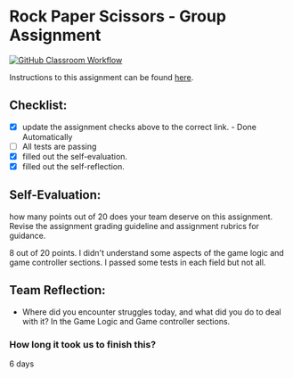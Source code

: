 Rock Paper Scissors - Group Assignment
===================================
[![GitHub Classroom Workflow](https://s///github.com/it3049c-fall22-henderson/rock-paper-scissors-Tetris3DS/actions/workflows/classroom.yml/badge.svg)](https://s///github.com/it3049c-fall22-henderson/rock-paper-scissors-Tetris3DS/actions/workflows/classroom.yml)

Instructions to this assignment can be found [here](https://it3049c.github.io/Material/Assignments/3.Rock_Paper_Scissors/).

## Checklist:
- [x] update the assignment checks above to the correct link. - Done Automatically
- [ ] All tests are passing
- [x] filled out the self-evaluation.
- [x] filled out the self-reflection.

## Self-Evaluation: 
how many points out of 20 does your team deserve on this assignment. Revise the assignment grading guideline and assignment rubrics for guidance.

8 out of 20 points. I didn't understand some aspects of the game logic and game controller sections. I passed some tests in each field but not all. 
## Team Reflection:
- Where did you encounter struggles today, and what did you do to deal with it?
In the Game Logic and Game controller sections.

### How long it took us to finish this?
6 days